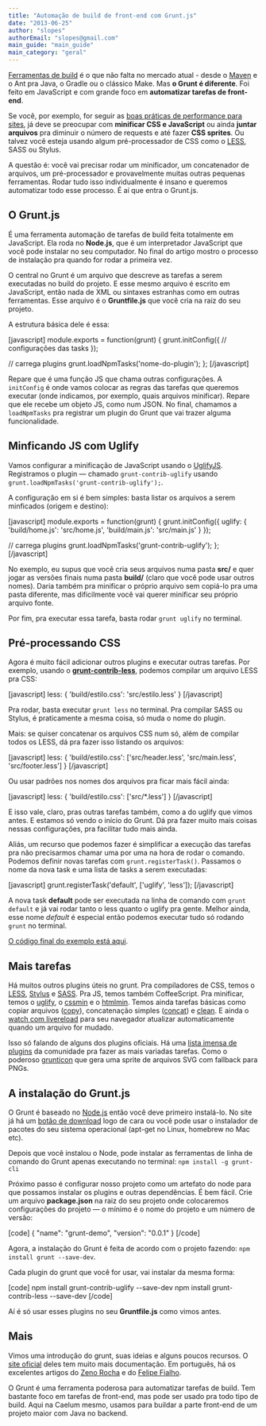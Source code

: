 ```yaml
---
title: "Automação de build de front-end com Grunt.js"
date: "2013-06-25"
author: "slopes"
authorEmail: "slopes@gmail.com"
main_guide: "main_guide"
main_category: "geral"
---
```


[Ferramentas de build](https://blog.caelum.com.br/uma-introducao-a-scripts-de-build/) é o que não falta no mercado atual - desde o [Maven](https://blog.caelum.com.br/processo-de-build-com-o-maven/) e o Ant pra Java, o Gradle ou o clássico Make. Mas **o Grunt é diferente**. Foi feito em JavaScript e com grande foco em **automatizar tarefas de front-end**.

Se você, por exemplo, for seguir as [boas práticas de performance para sites](https://blog.caelum.com.br/por-uma-web-mais-rapida-26-tecnicas-de-otimizacao-de-sites/), já deve se preocupar com **minificar CSS e JavaScript** ou ainda **juntar arquivos** pra diminuir o número de requests e até fazer **CSS sprites**. Ou talvez você esteja usando algum pré-processador de CSS como o [LESS](https://blog.caelum.com.br/css-facil-flexivel-e-dinamico-com-less/), SASS ou Stylus.

A questão é: você vai precisar rodar um minificador, um concatenador de arquivos, um pré-processador e provavelmente muitas outras pequenas ferramentas. Rodar tudo isso individualmente é insano e queremos automatizar todo esse processo. É aí que entra o Grunt.js.

## O Grunt.js

É uma ferramenta automação de tarefas de build feita totalmente em JavaScript. Ela roda no **Node.js**, que é um interpretador JavaScript que você pode instalar no seu computador. No final do artigo mostro o processo de instalação pra quando for rodar a primeira vez.

O central no Grunt é um arquivo que descreve as tarefas a serem executadas no build do projeto. E esse mesmo arquivo é escrito em JavaScript, então nada de XML ou sintaxes estranhas como em outras ferramentas. Esse arquivo é o **Gruntfile.js** que você cria na raiz do seu projeto.

A estrutura básica dele é essa:

\[javascript\] module.exports = function(grunt) { grunt.initConfig({ // configurações das tasks });

// carrega plugins grunt.loadNpmTasks('nome-do-plugin'); }; \[/javascript\]

Repare que é uma função JS que chama outras configurações. A `initConfig` é onde vamos colocar as regras das tarefas que queremos executar (onde indicamos, por exemplo, quais arquivos minificar). Repare que ele recebe um objeto JS, como num JSON. No final, chamamos a `loadNpmTasks` pra registrar um plugin do Grunt que vai trazer alguma funcionalidade.

## Minficando JS com Uglify

Vamos configurar a minificação de JavaScript usando o [UglifyJS](https://github.com/mishoo/UglifyJS). Registramos o plugin — chamado `grunt-contrib-uglify` usando `grunt.loadNpmTasks('grunt-contrib-uglify');`.

A configuração em si é bem simples: basta listar os arquivos a serem minficados (origem e destino):

\[javascript\] module.exports = function(grunt) { grunt.initConfig({ uglify: { 'build/home.js': 'src/home.js', 'build/main.js': 'src/main.js' } });

// carrega plugins grunt.loadNpmTasks('grunt-contrib-uglify'); }; \[/javascript\]

No exemplo, eu supus que você cria seus arquivos numa pasta **src/** e quer jogar as versões finais numa pasta **build/** (claro que você pode usar outros nomes). Daria também pra minificar o próprio arquivo sem copiá-lo pra uma pasta diferente, mas dificilmente você vai querer minificar seu próprio arquivo fonte.

Por fim, pra executar essa tarefa, basta rodar `grunt uglify` no terminal.

## Pré-processando CSS

Agora é muito fácil adicionar outros plugins e executar outras tarefas. Por exemplo, usando o **[grunt-contrib-less](https://github.com/gruntjs/grunt-contrib-less)**, podemos compilar um arquivo LESS pra CSS:

\[javascript\] less: { 'build/estilo.css': 'src/estilo.less' } \[/javascript\]

Pra rodar, basta executar `grunt less` no terminal. Pra compilar SASS ou Stylus, é praticamente a mesma coisa, só muda o nome do plugin.

Mais: se quiser concatenar os arquivos CSS num só, além de compilar todos os LESS, dá pra fazer isso listando os arquivos:

\[javascript\] less: { 'build/estilo.css': \['src/header.less', 'src/main.less', 'src/footer.less'\] } \[/javascript\]

Ou usar padrões nos nomes dos arquivos pra ficar mais fácil ainda:

\[javascript\] less: { 'build/estilo.css': \['src/\*.less'\] } \[/javascript\]

E isso vale, claro, pras outras tarefas também, como a do uglify que vimos antes. E estamos só vendo o início do Grunt. Dá pra fazer muito mais coisas nessas configurações, pra facilitar tudo mais ainda.

Aliás, um recurso que podemos fazer é simplificar a execução das tarefas pra não precisarmos chamar uma por uma na hora de rodar o comando. Podemos definir novas tarefas com `grunt.registerTask()`. Passamos o nome da nova task e uma lista de tasks a serem executadas:

\[javascript\] grunt.registerTask('default', \['uglify', 'less'\]); \[/javascript\]

A nova task **default** pode ser executada na linha de comando com `grunt default` e já vai rodar tanto o less quanto o uglify pra gente. Melhor ainda, esse nome _default_ é especial então podemos executar tudo só rodando `grunt` no terminal.

[O código final do exemplo está aqui](https://gist.github.com/sergiolopes/5752835).

## Mais tarefas

Há muitos outros plugins úteis no grunt. Pra compiladores de CSS, temos o [LESS](https://github.com/gruntjs/grunt-contrib-less), [Stylus](https://github.com/gruntjs/grunt-contrib-stylus) e [SASS](https://github.com/gruntjs/grunt-contrib-sass). Pra JS, temos também CoffeeScript. Pra minificar, temos o [uglify](https://github.com/gruntjs/grunt-contrib-uglify), o [cssmin](https://github.com/gruntjs/grunt-contrib-cssmin) e o [htmlmin](https://github.com/gruntjs/grunt-contrib-htmlmin). Temos ainda tarefas básicas como copiar arquivos ([copy](https://github.com/gruntjs/grunt-contrib-copy)), concatenação simples ([concat](https://github.com/gruntjs/grunt-contrib-concat)) e [clean](https://github.com/gruntjs/grunt-contrib-clean). E ainda o [watch com livereload](https://github.com/gruntjs/grunt-contrib-watch) para seu navegador atualizar automaticamente quando um arquivo for mudado.

Isso só falando de alguns dos plugins oficiais. Há uma [lista imensa de plugins](http://gruntjs.com/plugins) da comunidade pra fazer as mais variadas tarefas. Como o poderoso [grunticon](https://github.com/filamentgroup/grunticon) que gera uma sprite de arquivos SVG com fallback para PNGs.

## A instalação do Grunt.js

O Grunt é baseado no [Node.js](http://nodejs.org/) então você deve primeiro instalá-lo. No site já há um [botão de download](http://nodejs.org/) logo de cara ou você pode usar o instalador de pacotes do seu sistema operacional (apt-get no Linux, homebrew no Mac etc).

Depois que você instalou o Node, pode instalar as ferramentas de linha de comando do Grunt apenas executando no terminal: `npm install -g grunt-cli`

Próximo passo é configurar nosso projeto como um artefato do node para que possamos instalar os plugins e outras dependências. É bem fácil. Crie um arquivo **package.json** na raiz do seu projeto onde colocaremos configurações do projeto — o mínimo é o nome do projeto e um número de versão:

\[code\] { "name": "grunt-demo", "version": "0.0.1" } \[/code\]

Agora, a instalação do Grunt é feita de acordo com o projeto fazendo: `npm install grunt --save-dev`.

Cada plugin do grunt que você for usar, vai instalar da mesma forma:

\[code\] npm install grunt-contrib-uglify --save-dev npm install grunt-contrib-less --save-dev \[/code\]

Aí é só usar esses plugins no seu **Gruntfile.js** como vimos antes.

## Mais

Vimos uma introdução do grunt, suas ideias e alguns poucos recursos. O [site oficial](http://gruntjs.com/) deles tem muito mais documentação. Em português, há os excelentes artigos do [Zeno Rocha](http://zenorocha.com/automatizando-tarefas-js-com-grunt/) e do [Felipe Fialho](http://www.felipefialho.com/blog/2013/grunt-voce-deveria-estar-usando/).

O Grunt é uma ferramenta poderosa para automatizar tarefas de build. Tem bastante foco em tarefas de front-end, mas pode ser usado pra todo tipo de build. Aqui na Caelum mesmo, usamos para buildar a parte front-end de um projeto maior com Java no backend.
